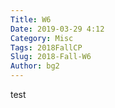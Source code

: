 ```yaml
---
Title: W6
Date: 2019-03-29 4:12
Category: Misc
Tags: 2018FallCP
Slug: 2018-Fall-W6
Author: bg2
---
```




<!-- PELICAN_END_SUMMARY -->

test

